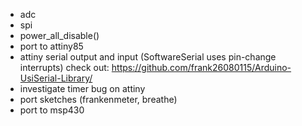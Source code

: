 - adc
- spi
- power_all_disable()
- port to attiny85
- attiny serial output and input (SoftwareSerial uses pin-change interrupts)
  check out: https://github.com/frank26080115/Arduino-UsiSerial-Library/
- investigate timer bug on attiny
- port sketches (frankenmeter, breathe)
- port to msp430
